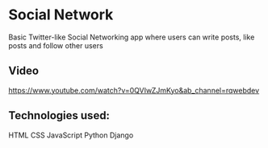 # Social Network

Basic Twitter-like Social Networking app where users can write posts, like posts and follow other users

## Video

https://www.youtube.com/watch?v=0QVIwZJmKyo&ab_channel=rqwebdev

## Technologies used:

HTML
CSS
JavaScript
Python
Django
